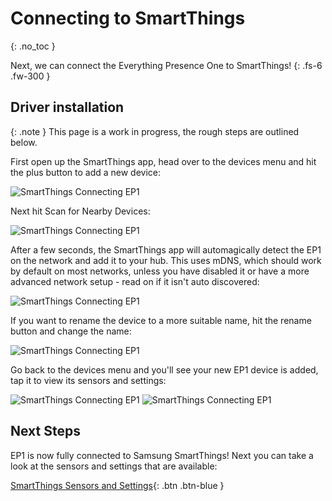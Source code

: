 # Connecting to SmartThings

{: .no_toc }

Next, we can connect the Everything Presence One to SmartThings!
{: .fs-6 .fw-300 }

## Driver installation

{: .note }
This page is a work in progress, the rough steps are outlined below.

First open up the SmartThings app, head over to the devices menu and hit the plus button to add a new device:

![SmartThings Connecting EP1](https://everythingsmarthome.github.io/everything-presence-one/images/smartthings-connect-ep1-1.jpg)

Next hit Scan for Nearby Devices:

![SmartThings Connecting EP1](https://everythingsmarthome.github.io/everything-presence-one/images/smartthings-connect-ep1-2.jpg)

After a few seconds, the SmartThings app will automagically detect the EP1 on the network and add it to your hub. This uses mDNS, which should work by default on most networks, unless you have disabled it or have a more advanced network setup - read on if it isn't auto discovered:

![SmartThings Connecting EP1](https://everythingsmarthome.github.io/everything-presence-one/images/smartthings-connect-ep1-3.jpg)

If you want to rename the device to a more suitable name, hit the rename button and change the name:

![SmartThings Connecting EP1](https://everythingsmarthome.github.io/everything-presence-one/images/smartthings-connect-ep1-4.jpg)

Go back to the devices menu and you'll see your new EP1 device is added, tap it to view its sensors and settings:

![SmartThings Connecting EP1](https://everythingsmarthome.github.io/everything-presence-one/images/smartthings-connect-ep1-5.jpg)
![SmartThings Connecting EP1](https://everythingsmarthome.github.io/everything-presence-one/images/smartthings-connect-ep1-6.jpg)

## Next Steps

EP1 is now fully connected to Samsung SmartThings! Next you can take a look at the sensors and settings that are available:

[SmartThings Sensors and Settings](https://everythingsmarthome.github.io/everything-presence-one/SmartThings/smartthings-sensors.html){: .btn .btn-blue }